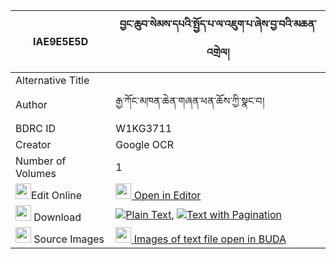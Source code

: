 |IAE9E5E5D|བྱང་ཆུབ་སེམས་དཔའི་སྤྱོད་པ་ལ་འཇུག་པ་ཞེས་བྱ་བའི་མཆན་འགྲེལ། 
| --- | --- 
|Alternative Title |
|Author| རྒྱ་ཀོང་མཁན་ཆེན་གཞན་ཕན་ཆོས་ཀྱི་སྣང་བ།
|BDRC ID | W1KG3711
|Creator | Google OCR
|Number of Volumes| 1
|<img width="25" src="https://img.icons8.com/color/25/000000/edit-property.png">Edit Online| [<img width="25" src="https://avatars.githubusercontent.com/u/45091458?s=200&v=4"> Open in Editor](http://editor.openpecha.org/IAE9E5E5D)
|<img width="25" src="https://img.icons8.com/fluent/48/000000/download-2.png"/>  Download | [![](https://img.icons8.com/color/20/000000/txt.png)Plain Text](https://github.com/Openpecha/IAE9E5E5D/releases/download/v1/changchub_sempa_i_chopa_la_juk_plain_IAE9E5E5D.zip), [![](https://img.icons8.com/color/20/000000/txt.png)Text with Pagination](https://github.com/Openpecha/IAE9E5E5D/releases/download/v1/changchub_sempa_i_chopa_la_juk_pages_IAE9E5E5D.zip)
|<img width="25" src="https://img.icons8.com/plasticine/100/000000/pictures-folder.png"/>  Source Images | [<img width="25" src="https://library.bdrc.io/icons/BUDA-small.svg"> Images of text file open in BUDA](https://library.bdrc.io/show/bdr:W1KG3711)